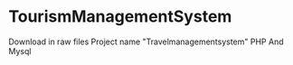 # TourismManagementSystem
Download in raw files Project name "Travelmanagementsystem" PHP And Mysql 
